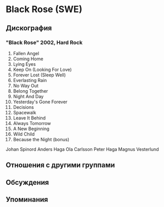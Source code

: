 # Black Rose (SWE)



## Дискография

### "Black Rose" 2002, Hard Rock

1. Fallen Angel 
2. Coming Home 
3. Lying Eyes 
4. Keep On (Looking For Love)
5. Forever Lost (Sleep Well)
6. Everlasting Rain 
7. No Way Out 
8. Belong Together 
9. Night And Day 
10. Yesterday's Gone Forever
11. Decisions 
12. Spacewalk 
13. Leave It Behind 
14. Always Tomorrow  
15. A New Beginning 
16. Wild Child 
17. Because the Night (bonus) 



Johan Spinord 
Anders Haga 
Ola Carlsson 
Peter Haga 
Magnus Vesterlund 



## Отношения с другими группами


## Обсуждения


## Упоминания

